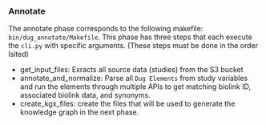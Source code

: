 ### Annotate

The annotate phase corresponds to the following makefile: `bin/dug_annotate/Makefile`. This phase has three steps that each execute the `cli.py` with specific arguments. (These steps must be done in the order lsited)

- get_input_files: Exracts all source data (studies) from the S3 bucket
- annotate_and_normalize: Parse all `Dug Elements` from study variables and run the elements through multiple APIs to get matching biolink ID, associated biolink data, and synonyms.
- create_kgx_files: create the files that will be used to generate the knowledge graph in the next phase.